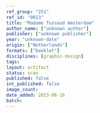 ```yaml
---
ref_group: "251"
ref_id: "0013"
title: "Madame Tussaud Amsterdam"
author_name: ["unknown author"]
publisher: ["unknown publisher"]
year: "unknown-date"
origin: ["Netherlands"]
formats: ["booklet"]
disciplines: [graphic-design]
tags:
layout: artifact
status: scan
published: false
int_published: false
image_count:
date_added: 2023-06-16
batch:
---
```

